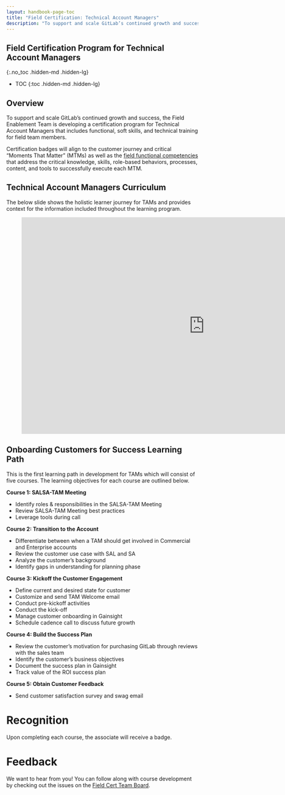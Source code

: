 ```yaml
---
layout: handbook-page-toc
title: "Field Certification: Technical Account Managers"
description: "To support and scale GitLab’s continued growth and success, the Field Enablement Team is developing a certification program for Technical Account Managers that includes functional, soft skills, and technical training for field team members"
---
```


## Field Certification Program for Technical Account Managers 
{:.no_toc .hidden-md .hidden-lg}

- TOC
{:toc .hidden-md .hidden-lg}

## Overview 
To support and scale GitLab’s continued growth and success, the Field Enablement Team is developing a certification program for Technical Account Managers that includes functional, soft skills, and technical training for field team members.  

Certification badges will align to the customer journey and critical “Moments That Matter” (MTMs) as well as the [field functional competencies](/handbook/sales/training/field-functional-competencies/) that address the critical knowledge, skills, role-based behaviors, processes, content, and tools to successfully execute each MTM.

## Technical Account Managers Curriculum 
The below slide shows the holistic learner journey for TAMs and provides context for the information included throughout the learning program. 

<figure class="video_container">
<iframe src="https://docs.google.com/presentation/d/e/2PACX-1vQvjB6E9JlplzwqBHVv2fFGAEGZwqjg4AZQO-p_DqjX7znjZGOC_q2-d2xCbwr2LbfXCmyOvVxcirYb/embed?start=false&loop=false&delayms=3000&slide=id.g94bb3b04a3_0_492" frameborder="0" width="960" height="569" allowfullscreen="true" mozallowfullscreen="true" webkitallowfullscreen="true"></iframe>
</figure>

## Onboarding Customers for Success Learning Path 
This is the first learning path in development for TAMs which will consist of five courses. The learning objectives for each course are outlined below.

**Course 1: SALSA-TAM Meeting**
* Identify roles & responsibilities in the SALSA-TAM Meeting
* Review SALSA-TAM Meeting best practices
* Leverage tools during call 

**Course 2: Transition to the Account** 
* Differentiate between when a TAM should get involved in Commercial and Enterprise accounts 
* Review the customer use case with SAL and SA
* Analyze the customer’s background
* Identify gaps in understanding for planning phase 

**Course 3: Kickoff the Customer Engagement**
* Define current and desired state for customer 
* Customize and send TAM Welcome email 
* Conduct pre-kickoff activities 
* Conduct the kick-off 
* Manage customer onboarding in Gainsight 
* Schedule cadence call to discuss future growth 

**Course 4: Build the Success Plan**
* Review the customer’s motivation for purchasing GitLab through reviews with the sales team
* Identify the customer’s business objectives 
* Document the success plan in Gainsight  
* Track value of the ROI success plan 

**Course 5: Obtain Customer Feedback** 
* Send customer satisfaction survey and swag email 


# Recognition
Upon completing each course, the associate will receive a badge. 

# Feedback 
We want to hear from you! You can follow along with course development by checking out the issues on the [Field Cert Team Board](https://gitlab.com/groups/gitlab-com/sales-team/-/boards/1637426?&label_name[]=field%20certification). 

